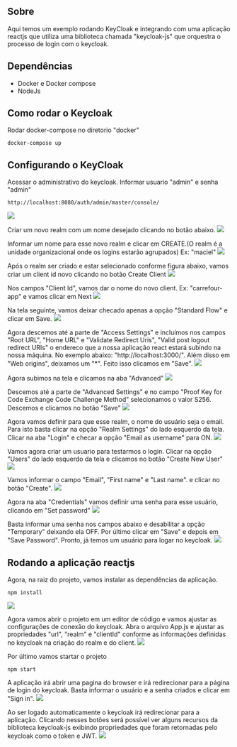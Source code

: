 ## Sobre

Aqui temos um exemplo rodando KeyCloak e integrando com uma aplicação reactjs que utiliza uma biblioteca chamada "keycloak-js" que orquestra o processo de login com o keycloak.

## Dependências
- Docker e Docker compose
- NodeJs

## Como rodar o Keycloak

Rodar docker-compose no diretorio "docker"
```
docker-compose up
```

## Configurando o KeyCloak

Acessar o administrativo do keycloak. Informar usuario "admin" e senha "admin"

```
http://localhost:8080/auth/admin/master/console/
```
![](/screenshots/0001.PNG)

Criar um novo realm com um nome desejado clicando no botão abaixo. 
![](/screenshots/0002.PNG)

Informar um nome para esse novo realm e clicar em CREATE.(O realm é a unidade organizacional onde os logins estarão agrupados) Ex: "maciel"
![](/screenshots/0003.PNG)

Após o realm ser criado e estar selecionado conforme figura abaixo, vamos criar um client id novo clicando no botão Create Client
![](/screenshots/0004.PNG)

Nos campos "Client Id", vamos dar o nome do novo client. Ex: "carrefour-app" e vamos clicar em Next
![](/screenshots/0005.PNG)

Na tela seguinte, vamos deixar checado apenas a opção "Standard Flow" e clicar em Save.
![](/screenshots/0006.PNG)

Agora descemos até a parte de "Access Settings" e incluímos nos campos "Root URL", "Home URL" e "Validate Redirect Uris", "Valid post logout redirect URIs" o endereco que a nossa aplicação react estará subindo na nossa máquina. No exemplo abaixo: "http://localhost:3000/". Além disso em "Web origins", deixamos um "*". Feito isso clicamos em "Save".
![](/screenshots/0007.PNG)

Agora subimos na tela e clicamos na aba "Advanced"
![](/screenshots/0008.PNG)

Descemos até a parte de "Advanced Settings" e no campo "Proof Key for Code Exchange Code Challenge Method" selecionamos o valor S256. Descemos e clicamos no botão "Save"
![](/screenshots/0009.PNG)

Agora vamos definir para que esse realm, o nome do usuário seja o email. Para isto basta clicar na opção "Realm Settings" do lado esquerdo da tela. Clicar na aba "Login" e checar a opção "Email as username" para ON.
![](/screenshots/0011.PNG)

Vamos agora criar um usuario para testarmos o login. Clicar na opção "Users" do lado esquerdo da tela e clicamos no botão "Create New User"
![](/screenshots/0010.PNG)

Vamos informar o campo "Email", "First name" e "Last name". e clicar no botão "Create".
![](/screenshots/0012.PNG)

Agora na aba "Credentials" vamos definir uma senha para esse usuário, clicando em "Set password"
![](/screenshots/0013.PNG)

Basta informar uma senha nos campos abaixo e desabilitar a opção "Temporary" deixando ela OFF. Por último clicar em "Save" e depois em "Save Password". Pronto, já temos um usuário para logar no keycloak.
![](/screenshots/0014.PNG)

## Rodando a aplicação reactjs

Agora, na raiz do projeto, vamos instalar as dependências da aplicação.

```
npm install
```
![](/screenshots/0015.PNG)

Agora vamos abrir o projeto em um editor de código e vamos ajustar as configurações de conexão do keycloak. Abra o arquivo App.js e ajustar as propriedades "url", "realm" e "clientId" conforme as informações definidas no keycloak na criação do realm e do client.
![](/screenshots/0016.PNG)

Por último vamos startar o projeto
```
npm start
```

A aplicação irá abrir uma pagina do browser e irá redirecionar para a página de login do keycloak. Basta informar o usuário e a senha criados e clicar em "Sign in".
![](/screenshots/0017.PNG)

Ao ser logado automaticamente o keycloak irá redirecionar para a aplicação. Clicando nesses botões será possível ver alguns recursos da biblioteca keycloak-js exibindo propriedades que foram retornadas pelo keycloak como o token e JWT.
![](/screenshots/0018.PNG)
